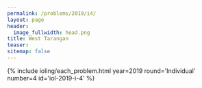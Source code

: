 ```yaml
---
permalink: /problems/2019/i4/
layout: page
header:
  image_fullwidth: head.png
title: West Tarangan
teaser: 
sitemap: false
---
```


{% include ioling/each_problem.html year=2019 round='Individual' number=4 id='iol-2019-i-4' %}